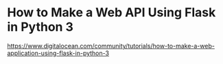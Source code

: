 # How to Make a Web API Using Flask in Python 3
https://www.digitalocean.com/community/tutorials/how-to-make-a-web-application-using-flask-in-python-3